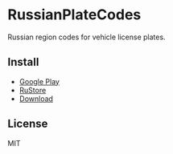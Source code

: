 # RussianPlateCodes

Russian region codes for vehicle license plates.

## Install

* [Google Play](https://play.google.com/store/apps/details?id=ru.nemiro.apps.russianplatecodes&utm_source=github)
* [RuStore](https://apps.rustore.ru/app/ru.nemiro.apps.russianplatecodes)
* [Download](https://github.com/alekseynemiro/russianplatecodes/releases)

## License

MIT
